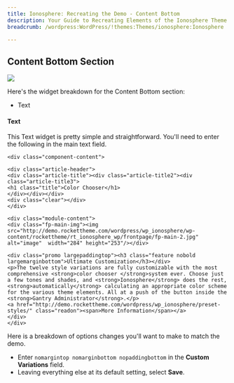 ```yaml
---
title: Ionosphere: Recreating the Demo - Content Bottom
description: Your Guide to Recreating Elements of the Ionosphere Theme for WordPress
breadcrumb: /wordpress:WordPress/!themes:Themes/ionosphere:Ionosphere

---
```


Content Bottom Section
-----
![][demo1]

Here's the widget breakdown for the Content Bottom section:

* Text

#### Text
This Text widget is pretty simple and straightforward. You'll need to enter the following in the main text field.

~~~
<div class="component-content">

<div class="article-header">
<div class="article-title"><div class="article-title2"><div class="article-title3">
<h1 class="title">Color Chooser</h1>
</div></div></div>
<div class="clear"></div>
</div>

<div class="module-content">
<div class="fp-main-img"><img src="http://demo.rockettheme.com/wordpress/wp_ionosphere/wp-content/rockettheme/rt_ionosphere_wp/frontpage/fp-main-2.jpg" alt="image"  width="284" height="253"/></div>

<div class="promo largepaddingtop"><h3 class="feature nobold largemarginbottom">Ultimate Customization</h3></div>
<p>The twelve style variations are fully customizable with the most comprehensive <strong>color chooser </strong>system ever. Choose just a few tones and shades, and <strong>Ionosphere</strong> does the rest, <strong>automatically</strong> calculating an appropriate color scheme for the various theme elements. All at a push of the button inside the <strong>Gantry Administrator</strong>.</p>
<a href="http://demo.rockettheme.com/wordpress/wp_ionosphere/preset-styles/" class="readon"><span>More Information</span></a>
</div>
</div>
~~~

Here is a breakdown of options changes you'll want to make to match the demo.

* Enter `nomargintop nomarginbottom nopaddingbottom` in the **Custom Variations** field.
* Leaving everything else at its default setting, select **Save**.

[demo1]: assets/demo_8.jpeg
[rokgallery]: ../../plugins/rokgallery